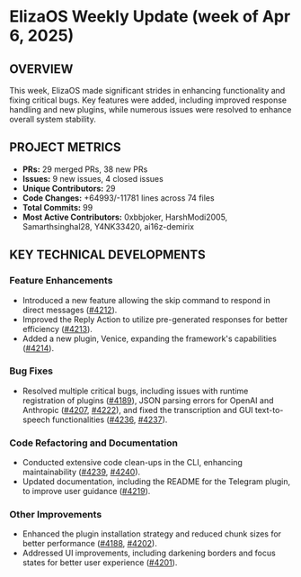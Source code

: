 # ElizaOS Weekly Update (week of Apr 6, 2025)

## OVERVIEW

This week, ElizaOS made significant strides in enhancing functionality and fixing critical bugs. Key features were added, including improved response handling and new plugins, while numerous issues were resolved to enhance overall system stability.

## PROJECT METRICS

- **PRs:** 29 merged PRs, 38 new PRs
- **Issues:** 9 new issues, 4 closed issues
- **Unique Contributors:** 29
- **Code Changes:** +64993/-11781 lines across 74 files
- **Total Commits:** 99
- **Most Active Contributors:** 0xbbjoker, HarshModi2005, Samarthsinghal28, Y4NK33420, ai16z-demirix

## KEY TECHNICAL DEVELOPMENTS

### Feature Enhancements

- Introduced a new feature allowing the skip command to respond in direct messages ([#4212](https://github.com/elizaos/eliza/pull/4212)).
- Improved the Reply Action to utilize pre-generated responses for better efficiency ([#4213](https://github.com/elizaos/eliza/pull/4213)).
- Added a new plugin, Venice, expanding the framework's capabilities ([#4214](https://github.com/elizaos/eliza/pull/4214)).

### Bug Fixes

- Resolved multiple critical bugs, including issues with runtime registration of plugins ([#4189](https://github.com/elizaos/eliza/pull/4189)), JSON parsing errors for OpenAI and Anthropic ([#4207](https://github.com/elizaos/eliza/pull/4207), [#4222](https://github.com/elizaos/eliza/pull/4222)), and fixed the transcription and GUI text-to-speech functionalities ([#4236](https://github.com/elizaos/eliza/pull/4236), [#4237](https://github.com/elizaos/eliza/pull/4237)).

### Code Refactoring and Documentation

- Conducted extensive code clean-ups in the CLI, enhancing maintainability ([#4239](https://github.com/elizaos/eliza/pull/4239), [#4240](https://github.com/elizaos/eliza/pull/4240)).
- Updated documentation, including the README for the Telegram plugin, to improve user guidance ([#4219](https://github.com/elizaos/eliza/pull/4219)).

### Other Improvements

- Enhanced the plugin installation strategy and reduced chunk sizes for better performance ([#4188](https://github.com/elizaos/eliza/pull/4188), [#4202](https://github.com/elizaos/eliza/pull/4202)).
- Addressed UI improvements, including darkening borders and focus states for better user experience ([#4201](https://github.com/elizaos/eliza/pull/4201)).
